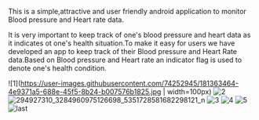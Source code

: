 This is a simple,attractive and user friendly android application to monitor Blood pressure and Heart rate data.

It is very important to keep track of one's blood pressure and heart data as it indicates ot one's health situation.To make it easy for users we have developed an app to keep track of their Blood pressure and Heart Rate data.Based on Blood pressure and Heart rate an indicator flag is used to denote one's health condition.

![1](https://user-images.githubusercontent.com/74252945/181363464-4e9371a5-688e-45f5-8b24-b007576b1825.jpg | width=100px)
![2](https://user-images.githubusercontent.com/74252945/181363494-ca4ddd06-cb8f-4d74-97f8-f81d5f6b1e93.jpg)
![294927310_3284960975126698_5351728581682298121_n](https://user-images.githubusercontent.com/74252945/181363516-11dc2938-4f5c-4323-be83-0371959cf7ed.jpg)
![3](https://user-images.githubusercontent.com/74252945/181363538-6089e155-49fe-4732-9a8d-1ce9e28e12de.jpg)
![4](https://user-images.githubusercontent.com/74252945/181363543-28b84a8c-ab1e-4475-afd4-3bc9d83cc84b.jpg)
![5](https://user-images.githubusercontent.com/74252945/181363553-7f25bad9-baaa-4d6e-acf1-ecbde70cb148.jpg)
![last](https://user-images.githubusercontent.com/74252945/181363565-c8a37b42-496f-4b1d-b139-5dba78e09c24.jpg)
